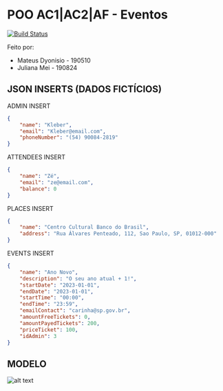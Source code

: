 # POO AC1|AC2|AF - Eventos
[![Build Status](https://travis-ci.org/joemccann/dillinger.svg?branch=master)](https://pooii-lab-ac1.herokuapp.com/)

Feito por:
- Mateus Dyonisio - 190510
- Juliana Mei - 190824

## JSON INSERTS (DADOS FICTÍCIOS)

ADMIN INSERT
```json
{
    "name": "Kleber",
    "email": "Kleber@email.com",
    "phoneNumber": "(54) 90084-2819"
}
```

ATTENDEES INSERT
```json
{
    "name": "Zé",
    "email": "ze@email.com",
    "balance": 0
}
```

PLACES INSERT
```json
{
    "name": "Centro Cultural Banco do Brasil",
    "address": "Rua Álvares Penteado, 112, Sao Paulo, SP, 01012-000"
}
```

EVENTS INSERT
```json
{
    "name": "Ano Novo",
    "description": "O seu ano atual + 1!",
    "startDate": "2023-01-01",
    "endDate": "2023-01-01",
    "startTime": "00:00",
    "endTime": "23:59",
    "emailContact": "carinha@sp.gov.br",
    "amountFreeTickets": 0,
    "amountPayedTickets": 200,
    "priceTicket": 100,
    "idAdmin": 3
}
```


## MODELO
![alt text](https://i.imgur.com/ds3Zi2y.png)


